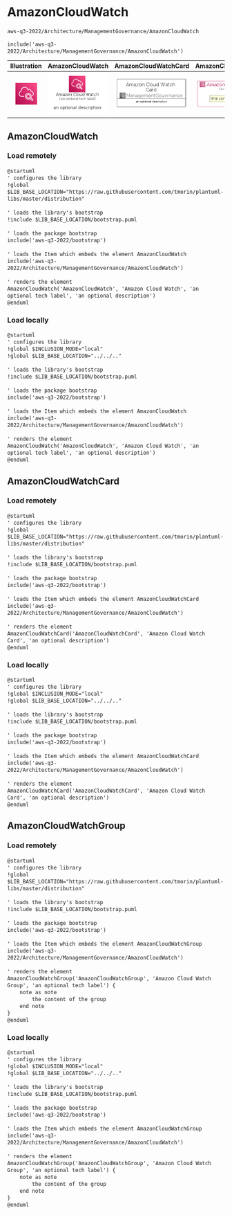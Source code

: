 # AmazonCloudWatch


```text
aws-q3-2022/Architecture/ManagementGovernance/AmazonCloudWatch
```

```text
include('aws-q3-2022/Architecture/ManagementGovernance/AmazonCloudWatch')
```



| Illustration | AmazonCloudWatch | AmazonCloudWatchCard | AmazonCloudWatchGroup |
| :---: | :---: | :---: | :---: |
| ![illustration for Illustration](../../../aws-q3-2022/Architecture/ManagementGovernance/AmazonCloudWatch.png) | ![illustration for AmazonCloudWatch](../../../aws-q3-2022/Architecture/ManagementGovernance/AmazonCloudWatch.Local.png) | ![illustration for AmazonCloudWatchCard](../../../aws-q3-2022/Architecture/ManagementGovernance/AmazonCloudWatchCard.Local.png) | ![illustration for AmazonCloudWatchGroup](../../../aws-q3-2022/Architecture/ManagementGovernance/AmazonCloudWatchGroup.Local.png) |




## AmazonCloudWatch

### Load remotely
```plantuml
@startuml
' configures the library
!global $LIB_BASE_LOCATION="https://raw.githubusercontent.com/tmorin/plantuml-libs/master/distribution"

' loads the library's bootstrap
!include $LIB_BASE_LOCATION/bootstrap.puml

' loads the package bootstrap
include('aws-q3-2022/bootstrap')

' loads the Item which embeds the element AmazonCloudWatch
include('aws-q3-2022/Architecture/ManagementGovernance/AmazonCloudWatch')

' renders the element
AmazonCloudWatch('AmazonCloudWatch', 'Amazon Cloud Watch', 'an optional tech label', 'an optional description')
@enduml
```

### Load locally
```plantuml
@startuml
' configures the library
!global $INCLUSION_MODE="local"
!global $LIB_BASE_LOCATION="../../.."

' loads the library's bootstrap
!include $LIB_BASE_LOCATION/bootstrap.puml

' loads the package bootstrap
include('aws-q3-2022/bootstrap')

' loads the Item which embeds the element AmazonCloudWatch
include('aws-q3-2022/Architecture/ManagementGovernance/AmazonCloudWatch')

' renders the element
AmazonCloudWatch('AmazonCloudWatch', 'Amazon Cloud Watch', 'an optional tech label', 'an optional description')
@enduml
```

## AmazonCloudWatchCard

### Load remotely
```plantuml
@startuml
' configures the library
!global $LIB_BASE_LOCATION="https://raw.githubusercontent.com/tmorin/plantuml-libs/master/distribution"

' loads the library's bootstrap
!include $LIB_BASE_LOCATION/bootstrap.puml

' loads the package bootstrap
include('aws-q3-2022/bootstrap')

' loads the Item which embeds the element AmazonCloudWatchCard
include('aws-q3-2022/Architecture/ManagementGovernance/AmazonCloudWatch')

' renders the element
AmazonCloudWatchCard('AmazonCloudWatchCard', 'Amazon Cloud Watch Card', 'an optional description')
@enduml
```

### Load locally
```plantuml
@startuml
' configures the library
!global $INCLUSION_MODE="local"
!global $LIB_BASE_LOCATION="../../.."

' loads the library's bootstrap
!include $LIB_BASE_LOCATION/bootstrap.puml

' loads the package bootstrap
include('aws-q3-2022/bootstrap')

' loads the Item which embeds the element AmazonCloudWatchCard
include('aws-q3-2022/Architecture/ManagementGovernance/AmazonCloudWatch')

' renders the element
AmazonCloudWatchCard('AmazonCloudWatchCard', 'Amazon Cloud Watch Card', 'an optional description')
@enduml
```

## AmazonCloudWatchGroup

### Load remotely
```plantuml
@startuml
' configures the library
!global $LIB_BASE_LOCATION="https://raw.githubusercontent.com/tmorin/plantuml-libs/master/distribution"

' loads the library's bootstrap
!include $LIB_BASE_LOCATION/bootstrap.puml

' loads the package bootstrap
include('aws-q3-2022/bootstrap')

' loads the Item which embeds the element AmazonCloudWatchGroup
include('aws-q3-2022/Architecture/ManagementGovernance/AmazonCloudWatch')

' renders the element
AmazonCloudWatchGroup('AmazonCloudWatchGroup', 'Amazon Cloud Watch Group', 'an optional tech label') {
    note as note
        the content of the group
    end note
}
@enduml
```

### Load locally
```plantuml
@startuml
' configures the library
!global $INCLUSION_MODE="local"
!global $LIB_BASE_LOCATION="../../.."

' loads the library's bootstrap
!include $LIB_BASE_LOCATION/bootstrap.puml

' loads the package bootstrap
include('aws-q3-2022/bootstrap')

' loads the Item which embeds the element AmazonCloudWatchGroup
include('aws-q3-2022/Architecture/ManagementGovernance/AmazonCloudWatch')

' renders the element
AmazonCloudWatchGroup('AmazonCloudWatchGroup', 'Amazon Cloud Watch Group', 'an optional tech label') {
    note as note
        the content of the group
    end note
}
@enduml
```

